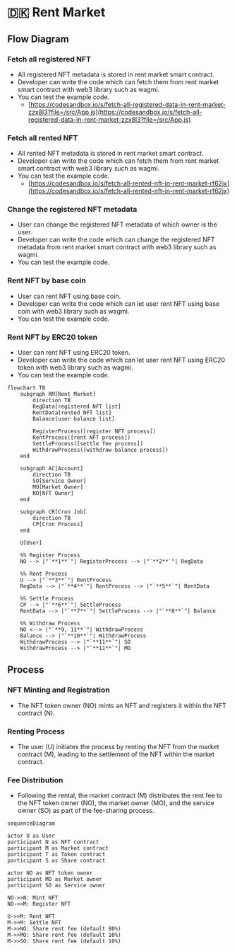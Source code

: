 # 🇩🇰 Rent Market

## Flow Diagram

### Fetch all registered NFT

* All registered NFT metadata is stored in rent market smart contract.
* Developer can write the code which can fetch them from rent market smart contract with web3 library such as wagmi.
* You can test the example code.
  * [https://codesandbox.io/s/fetch-all-registered-data-in-rent-market-zzx8l3?file=/src/App.js](https://codesandbox.io/s/fetch-all-registered-data-in-rent-market-zzx8l3?file=/src/App.js)

### Fetch all rented NFT

* All rented NFT metadata is stored in rent market smart contract.
* Developer can write the code which can fetch them from rent market smart contract with web3 library such as wagmi.
* You can test the example code.
  * [https://codesandbox.io/s/fetch-all-rented-nft-in-rent-market-rf62jx](https://codesandbox.io/s/fetch-all-rented-nft-in-rent-market-rf62jx)

### Change the registered NFT metadata

* User can change the registered NFT metadata of which owner is the user.
* Developer can write the code which can change the registered NFT metadata from rent market smart contract with web3 library such as wagmi.
* You can test the example code.

### Rent NFT by base coin

* User can rent NFT using base coin.
* Developer can write the code which can let user rent NFT using base coin with web3 library such as wagmi.
* You can test the example code.

### Rent NFT by ERC20 token

* User can rent NFT using ERC20 token.
* Developer can write the code which can let user rent NFT using ERC20 token with web3 library such as wagmi.
* You can test the example code.

```mermaid
flowchart TB
    subgraph RM[Rent Market]
        direction TB
        RegData[registered NFT list]
        RentData[rented NFT list]
        Balance[user balance list]

        RegisterProcess([register NFT process])
        RentProcess([rent NFT process])
        SettleProcess([settle fee process])
        WithdrawProcess([withdraw balance process])  
    end

    subgraph AC[Account]
        direction TB
        SO[Service Owner]
        MO[Market Owner]
        NO[NFT Owner]
    end

    subgraph CR[Cron Job]
        direction TB
        CP[Cron Process]
    end

    U[User]

    %% Register Process
    NO --> |"`**1**`"| RegisterProcess --> |"`**2**`"| RegData

    %% Rent Process
    U --> |"`**3**`"| RentProcess
    RegData --> |"`**4**`"| RentProcess --> |"`**5**`"| RentData

    %% Settle Process
    CP --> |"`**6**`"| SettleProcess
    RentData --> |"`**7**`"| SettleProcess --> |"`**8**`"| Balance

    %% Withdraw Process
    NO <--> |"`**9, 11**`"| WithdrawProcess
    Balance --> |"`**10**`"| WithdrawProcess
    WithdrawProcess --> |"`**11**`"| SO
    WithdrawProcess --> |"`**11**`"| MO

```

## Process

### **NFT Minting and Registration**

* The NFT token owner (NO) mints an NFT and registers it within the NFT contract (N).

### **Renting Process**

* The user (U) initiates the process by renting the NFT from the market contract (M), leading to the settlement of the NFT within the market contract.

### **Fee Distribution**

* Following the rental, the market contract (M) distributes the rent fee to the NFT token owner (NO), the market owner (MO), and the service owner (SO) as part of the fee-sharing process.

```mermaid
sequenceDiagram

actor U as User
participant N as NFT contract
participant M as Market contract
participant T as Token contract
participant S as Share contract

actor NO as NFT token owner
participant MO as Market owner
participant SO as Service owner

NO->>N: Mint NFT
NO->>M: Register NFT

U->>M: Rent NFT
M->>M: Settle NFT
M->>NO: Share rent fee (default 80%)
M->>MO: Share rent fee (default 10%)
M->>SO: Share rent fee (default 10%)

```


